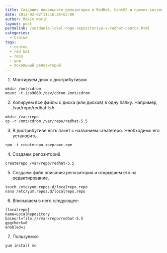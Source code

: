 ```yaml
---
title: Создание локального репозитория в RedHat, CentOS и прочих системах с пакетным менеджером yum
date: 2013-02-02T11:16:35+03:00
author: Maxim Norin
layout: post
permalink: /sozdanie-lokal-nogo-repozitoriya-v-redhat-centos.html
categories:
  - Статьи
tags:
  - centos
  - red hat
  - repo
  - yum
  - локальный репозиторий
---
```

1) Монтируем диск с дистрибутивом
```
mkdir /mnt/cdrom
mount -t iso9660 /dev/cdrom /mnt/cdrom
```
2) Копируем все файлы с диска (или дисков) в одну папку. Например, /var/repo/redhat-5.5
```
mkdir /var/repo
cp -r /mnt/cdrom /var/repo/redhat-5.5
```
3) В дистрибутиве есть пакет с названием createrepo. Необходимо его установить.
```
rpm -i createrepo-<версия>.rpm
```
4) Создаем репозиторий.
```
createrepo /var/repo/redhat-5.5
```
5) Создаем файл описания репозитория и открываем его на редактирование.
```
touch /etc/yum.repos.d/localrepo.repo
nano /etc/yum.repos.d/localrepo.repo
```
6) Вписываем в него следующее:
```
[localrepo]
name=LocalRepository
baseurl=file:///var/repo/redhat-5.5
gpgcheck=0
enabled=1
```
7) Пользуемся
```
yum install mc
```
